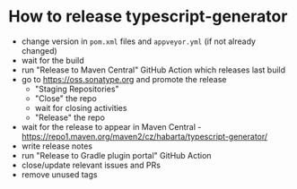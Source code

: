 # How to release typescript-generator

- change version in `pom.xml` files and `appveyor.yml` (if not already changed)
- wait for the build
- run "Release to Maven Central" GitHub Action which releases last build
- go to https://oss.sonatype.org and promote the release
    - "Staging Repositories"
    - "Close" the repo
    - wait for closing activities
    - "Release" the repo
- wait for the release to appear in Maven Central - https://repo1.maven.org/maven2/cz/habarta/typescript-generator/
- write release notes
- run "Release to Gradle plugin portal" GitHub Action
- close/update relevant issues and PRs
- remove unused tags
